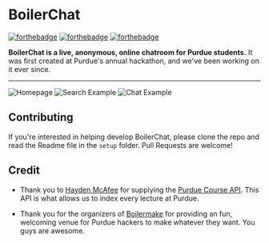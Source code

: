 # BoilerChat 
[![forthebadge](https://forthebadge.com/images/badges/made-with-crayons.svg)](https://forthebadge.com) 
[![forthebadge](https://forthebadge.com/images/badges/built-with-love.svg)](https://forthebadge.com) 
[![forthebadge](https://forthebadge.com/images/badges/gluten-free.svg)](https://forthebadge.com) 


**BoilerChat is a live, anonymous, online chatroom for Purdue students.** 
It was first created at Purdue's annual hackathon, and we've been working on it ever since.


---

![Homepage](https://i.imgur.com/w3e4vQc.png)
![Search Example](https://i.imgur.com/L71zYsj.png)
![Chat Example](https://i.imgur.com/qY9Avfl.png)


## Contributing

If you're interested in helping develop BoilerChat, please clone the repo and read the Readme file in the `setup` folder. Pull Requests are welcome!


## Credit

- Thank you to [Hayden McAfee](https://github.com/haydenmc) for supplying the [Purdue Course API](https://github.com/Purdue-io/PurdueApi). This API is what allows us to index every lecture at Purdue.

- Thank you for the organizers of [Boilermake](https://boilermake.org) for providing an fun, welcoming venue for Purdue hackers to make whatever they want. You guys are awesome.
